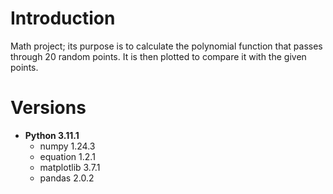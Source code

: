 # Introduction
Math project; its purpose is to calculate the polynomial function that passes through 20 random points. It is then plotted to compare it with the given points.

# Versions
- **Python 3.11.1**
  - numpy 1.24.3
  - equation 1.2.1
  - matplotlib 3.7.1
  - pandas 2.0.2
